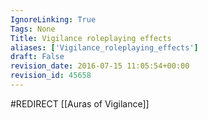 ```yaml
---
IgnoreLinking: True
Tags: None
Title: Vigilance roleplaying effects
aliases: ['Vigilance_roleplaying_effects']
draft: False
revision_date: 2016-07-15 11:05:54+00:00
revision_id: 45658
---
```


#REDIRECT [[Auras of Vigilance]]